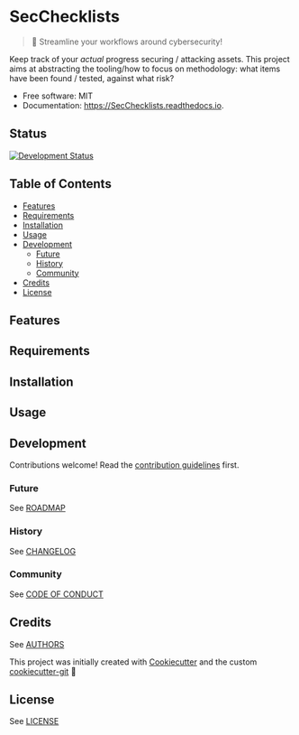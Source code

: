 # SecChecklists

> :memo: Streamline your workflows around cybersecurity!

Keep track of your *actual* progress securing / attacking assets.
This project aims at abstracting the tooling/how to focus on methodology:
what items have been found / tested, against what risk?


* Free software: MIT
* Documentation: https://SecChecklists.readthedocs.io.

## Status

[![Development Status][planning-status-shield]](ROADMAP.md)

## Table of Contents

- [Features](#features)
- [Requirements](#requirements)
- [Installation](#installation)
- [Usage](#usage)
- [Development](#development)
  - [Future](#future)
  - [History](#history)
  - [Community](#community)
- [Credits](#credits)
- [License](#license)

## Features

## Requirements

## Installation

## Usage

## Development

Contributions welcome! Read the [contribution guidelines](CONTRIBUTING.md) first.

### Future

See [ROADMAP](ROADMAP.md)

### History

See [CHANGELOG](CHANGELOG.md)

### Community

See [CODE OF CONDUCT](CODE_OF_CONDUCT.md)

## Credits

See [AUTHORS](AUTHORS.md)

This project was initially created with [Cookiecutter][cookiecutter] and the custom [cookiecutter-git][cookiecutter-git] :cookie:

## License

See [LICENSE](LICENSE)

[cookiecutter]: https://github.com/audreyr/cookiecutter
[cookiecutter-git]: https://github.com/apehex/cookiecutter-git

[appveyor-shield]: https://ci.appveyor.com/api/projects/status/github/apehex/SecChecklists?branch=master&svg=true
[appveyor-link]: https://ci.appveyor.com/project/apehex/SecChecklists/branch/master
[coverage-shield]: https://img.shields.io/badge/coverage-0%25-lightgrey.svg?longCache=true
[coverage-link]: https://codecov.io
[docs-shield]: https://readthedocs.org/projects/apehex/badge/?version=latest
[docs-link]: https://SecChecklists.readthedocs.io/en/latest/?badge=latest
[pypi-shield]: https://img.shields.io/pypi/v/SecChecklists.svg
[pypi-link]: https://pypi.python.org/pypi/SecChecklists
[pyup-shield]: https://pyup.io/repos/github/apehex/SecChecklists/shield.svg
[pyup-link]: https://pyup.io/repos/github/apehex/SecChecklists/
[release-shield]: https://img.shields.io/badge/release-v0-blue.svg?longCache=true
[travis-shield]: https://img.shields.io/travis/apehex/SecChecklists.svg
[travis-link]: https://travis-ci.org/apehex/SecChecklists

[planning-status-shield]: https://img.shields.io/badge/status-planning-lightgrey.svg?longCache=true
[pre-alpha-status-shield]: https://img.shields.io/badge/status-pre--alpha-red.svg?longCache=true
[alpha-status-shield]: https://img.shields.io/badge/status-alpha-yellow.svg?longCache=true
[beta-status-shield]: https://img.shields.io/badge/status-beta-brightgreen.svg?longCache=true
[stable-status-shield]: https://img.shields.io/badge/status-stable-blue.svg?longCache=true
[mature-status-shield]: https://img.shields.io/badge/status-mature-8A2BE2.svg?longCache=true
[inactive-status-shield]: https://img.shields.io/badge/status-inactive-lightgrey.svg?longCache=true
